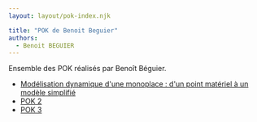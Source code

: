 ```yaml
---
layout: layout/pok-index.njk

title: "POK de Benoit Beguier"
authors:
  - Benoit BEGUIER
---
```


Ensemble des POK réalisés par Benoît Béguier.

* [Modélisation dynamique d'une monoplace : d'un point matériel à un modèle simplifié](./temps-1)
* [POK 2](./temps-2)
* [POK 3](./temps-3)
